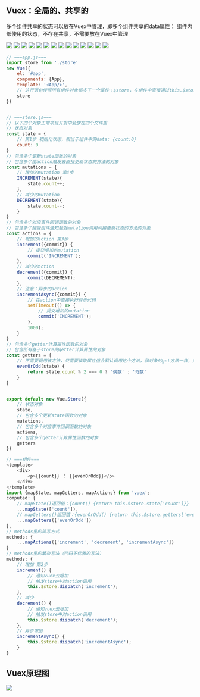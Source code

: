## Vuex：全局的、共享的
多个组件共享的状态可以放在Vuex中管理，即多个组件共享的data属性；
组件内部使用的状态，不存在共享，不需要放在Vuex中管理

![](./imgs/vuex1.jpg)
![](./imgs/vuex2.jpg)
![](./imgs/vuex3.jpg)
![](./imgs/vuex4.jpg)
![](./imgs/vuex5.jpg)
![](./imgs/vuex6.jpg)
![](./imgs/vuex7.jpg)
![](./imgs/vuex8.jpg)
![](./imgs/vuex9.jpg)
![](./imgs/vuex10.jpg)
![](./imgs/vuex11.jpg)
![](./imgs/vuex12.jpg)
![](./imgs/vuex13.jpg)
![](./imgs/vuex14.jpg)

```javascript
// ===app.js===
import store from './store'
new Vue({
    el: '#app',
    components: {App},
    template: '<App/>',
    // 这行语句使得所有组件对象都多了一个属性：$store，在组件中直接通过this.$store可取到该属性
    store
})


// ===store.js===
// 以下四个对象正常项目开发中会放在四个文件里
// 状态对象
const state = {
    // 第1步 初始化状态，相当于组件中的data: {count:0}
    count: 0
}
// 包含多个更新state函数的对象
// 包含多个由action触发去直接更新状态的方法的对象
const mutations = {
    // 增加的mutation 第4步
    INCREMENT(state){
        state.count++;
    },
    // 减少的mutation
    DECREMENT(state){
        state.count--;
    }
}
// 包含多个对应事件回调函数的对象
// 包含多个接受组件通知触发mutation调用间接更新状态的方法的对象
const actions = {
    // 增加的action 第3步
    increment({commit}) {
        // 提交增加的mutation
        commit('INCREMENT');
    },
    // 减少的action
    decrement({commit}) {
        commit(DECREMENT);
    },
    // 注意：异步的action
    incrementAsync({commit}) {
        // 在action中直接执行异步代码
        setTimeout(() => {
            // 提交增加的mutation
            commit('INCREMENT');
        },
        1000);
    }
}
// 包含多个getter计算属性函数的对象
// 包含所有基于store的getter计算属性的对象
const getters = {
    // 不需要调用该方法，只需要读取属性值会默认调用这个方法，和对象的get方法一样，对象的get方法不会调用，取值时默认调用
    evenOrOdd(state) {
        return state.count % 2 === 0 ? '偶数' : '奇数'
    }
}


export default new Vue.Store({
    // 状态对象
    state,
    // 包含多个更新state函数的对象
    mutations,
    // 包含多个对应事件回调函数的对象
    actions,
    // 包含多个getter计算属性函数的对象
    getters
})

// ===组件===
<template>
    <div>
        <p>{{count}} ： {{evenOrOdd}}</p>
    </div>
</template>
import {mapState, mapGetters, mapActions} from 'vuex';
computed: {
    // mapState()返回值：{count() {return this.$store.state['count']}}
    ...mapState(['count']),
    // mapGetters()返回值：{evenOrOdd() {return this.$store.getters['evenOrOdd']}}
    ...mapGetters(['evenOrOdd'])
},
// methods里的简写方式
methods: {
    ...mapActions(['increment', 'decrement', 'incrementAsync'])
}
// methods里的繁杂写法（代码不优雅的写法）
methods: {
    // 增加 第2步
    increment() {
        // 通知vuex去增加
        // 触发store中对action调用
        this.$store.dispatch('increment'); 
    },
    // 减少
    decrement() {
        // 通知vuex去增加
        // 触发store中对action调用
        this.$store.dispatch('decrement'); 
    },
    // 异步增加
    incrementAsync() {
        this.$store.dispatch('incrementAsync');
    }
}
```

## Vuex原理图
![](./imgs/vuex15.jpg)